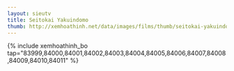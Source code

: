 ```yaml
---
layout: sieutv
title: Seitokai Yakuindomo
thumb: http://xemhoathinh.net/data/images/films/thumb/seitokai-yakuindomo-seitokai-yakuindomo-2012.jpg
---
```

{% include xemhoathinh_bo tap="83999,84000,84001,84002,84003,84004,84005,84006,84007,84008,84009,84010,84011" %} 
